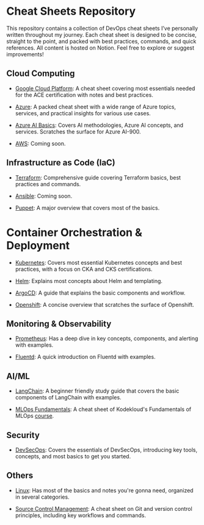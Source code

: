 # Cheat Sheets Repository

This repository contains a collection of DevOps cheat sheets I’ve personally written throughout my journey. Each cheat sheet is designed to be concise, straight to the point, and packed with best practices, commands, and quick references. All content is hosted on Notion. Feel free to explore or suggest improvements!

## Cloud Computing

- [Google Cloud Platform](https://ikabbash.notion.site/GCP-7ad78d47678d44a8848a44fb95195472): A cheat sheet covering most essentials needed for the ACE certification with notes and best practices.

- [Azure](https://ikabbash.notion.site/Azure-181cab75107680b7b12cd4e0cb6b8208?pvs=4): A packed cheat sheet with a wide range of Azure topics, services, and practical insights for various use cases.

- [Azure AI Basics](https://ikabbash.notion.site/Azure-AI-Basics-Cheat-Sheet-d64eec5a4e5f421ca783194585eee92c): Covers AI methodologies, Azure AI concepts, and services. Scratches the surface for Azure AI-900.

- [AWS](): Coming soon.

## Infrastructure as Code (IaC)

- [Terraform](https://ikabbash.notion.site/Terraform-c8255cb5b32147a7a06d59f5be93d981): Comprehensive guide covering Terraform basics, best practices and commands.

- [Ansible](): Coming soon.

- [Puppet](https://ikabbash.notion.site/Puppet-167cab75107680198693f31f2c48772a?pvs=4): A major overview that covers most of the basics.

# Container Orchestration & Deployment

- [Kubernetes](https://ikabbash.notion.site/Kubernetes-f4e3985f38b34c5ab75e0984f6b4caa4): Covers most essential Kubernetes concepts and best practices, with a focus on CKA and CKS certifications.

- [Helm](https://ikabbash.notion.site/Helm-58db98eb4e4848feb64a95d690d2e42f): Explains most concepts about Helm and templating.

- [ArgoCD](https://ikabbash.notion.site/ArgoCD-29e9f44e06c944cca86e66e4b5ada0a4): A guide that explains the basic components and workflow.

- [Openshift](https://ikabbash.notion.site/Openshift-177cab75107680c5ba46eea223c615c1?pvs=4): A concise overview that scratches the surface of Openshift.

## Monitoring & Observability

- [Prometheus](https://ikabbash.notion.site/Prometheus-a82c22286f4b4862b3164e50566d6ecb): Has a deep dive in key concepts, components, and alerting with examples.

- [Fluentd](https://ikabbash.notion.site/Fluentd-134cab75107680b2a784f38d8fd20966): A quick introduction on Fluentd with examples.

## AI/ML

- [LangChain](https://ikabbash.notion.site/LangChain-102cab751076806dabc3cec25086e2fb): A beginner friendly study guide that covers the basic components of LangChain with examples.

- [MLOps Fundamentals](https://ikabbash.notion.site/MLOps-Fundamentals-197cab7510768055915fe7b9f9d0d659?pvs=4): A cheat sheet of Kodekloud's Fundamentals of MLOps [course](https://learn.kodekloud.com/user/courses/fundamentals-of-mlops).

## Security
  
- [DevSecOps](https://ikabbash.notion.site/DevSecOps-05f64b1bd78448d5a0ab5bb701e06f71): Covers the essentials of DevSecOps, introducing key tools, concepts, and most basics to get you started.

## Others

- [Linux](https://ikabbash.notion.site/Linux-2b53f09a26264b14b795893f0f383ec3): Has most of the basics and notes you're gonna need, organized in several categories.

- [Source Control Management](https://ikabbash.notion.site/Source-Control-Management-SCM-2d9a5f7da6134ce48cf5825ecf84b289): A cheat sheet on Git and version control principles, including key workflows and commands.
